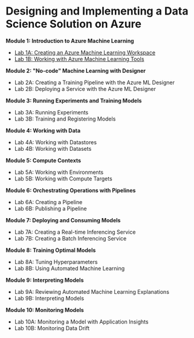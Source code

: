 # Designing and Implementing a Data Science Solution on Azure
**Module 1: Introduction to Azure Machine Learning**

- [Lab 1A: Creating an Azure Machine Learning Workspace](https://github.com/ceteongvanness/Designing-and-Implementing-a-Data-Science-Solution-on-Azure/blob/master/Lab01A.md)
- [Lab 1B: Working with Azure Machine Learning Tools](https://github.com/ceteongvanness/Designing-and-Implementing-a-Data-Science-Solution-on-Azure/blob/master/Lab01B.md)

**Module 2: "No-code" Machine Learning with Designer**

- Lab 2A: Creating a Training Pipeline with the Azure ML Designer
- Lab 2B: Deploying a Service with the Azure ML Designer

**Module 3: Running Experiments and Training Models**

- Lab 3A: Running Experiments
- Lab 3B: Training and Registering Models

**Module 4: Working with Data**

- Lab 4A: Working with Datastores
- Lab 4B: Working with Datasets

**Module 5: Compute Contexts**

- Lab 5A: Working with Environments
- Lab 5B: Working with Compute Targets

**Module 6: Orchestrating Operations with Pipelines**

- Lab 6A: Creating a Pipeline
- Lab 6B: Publishing a Pipeline

**Module 7: Deploying and Consuming Models**

- Lab 7A: Creating a Real-time Inferencing Service
- Lab 7B: Creating a Batch Inferencing Service

**Module 8: Training Optimal Models**

- Lab 8A: Tuning Hyperparameters
- Lab 8B: Using Automated Machine Learning

**Module 9: Interpreting Models**

- Lab 9A: Reviewing Automated Machine Learning Explanations
- Lab 9B: Interpreting Models

**Module 10: Monitoring Models**

- Lab 10A: Monitoring a Model with Application Insights
- Lab 10B: Monitoring Data Drift
